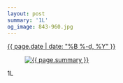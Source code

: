 ```yaml
---
layout: post
summary: '1L'
og_image: 843-960.jpg
---
```


<div class="post">
 <time>
  <a href="/843">
   {{ page.date | date: "%B %-d, %Y" }}
  </a>
 </time>
 <a href="/843">
  <figure data-taken="6/2/2019">
   <img alt="{{ page.summary }}" sizes="(min-width: 700px) 50vw, calc(100vw - 2rem)" src="{{ site.assets_url }}/843-480.jpg" srcset="{{ site.assets_url }}/843-240.jpg 240w, {{ site.assets_url }}/843-480.jpg 480w, {{ site.assets_url }}/843-720.jpg 720w, {{ site.assets_url }}/843-960.jpg 960w"/>
  </figure>
 </a>
 <span>
  1L
 </span>
</div>
